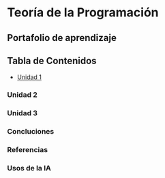 # Teoría de la Programación

## Portafolio de aprendizaje

## Tabla de Contenidos
- [Unidad 1](Unidad1.md)
### Unidad 2
### Unidad 3
### Concluciones 
### Referencias 
### Usos de la IA
